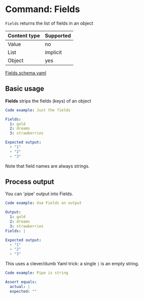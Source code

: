 # Command: Fields

`Fields` returns the list of fields in an object

| Content type | Supported |
|--------------|-----------|
| Value        | no        |
| List         | implicit  |
| Object       | yes       |

[Fields.schema.yaml](schema/Fields.schema.yaml)

## Basic usage

**Fields** strips the fields (keys) of an object

```yaml specscript
Code example: Just the fields

Fields:
  1: gold
  2: dreams
  3: strawberries

Expected output:
  - "1"
  - "2"
  - "3"
```

Note that field names are always strings.

## Process output

You can 'pipe' output into Fields.

```yaml specscript
Code example: Use Fields on output

Output:
  1: gold
  2: dreams
  3: strawberries
Fields: |

Expected output:
  - "1"
  - "2"
  - "3"
```

This uses a clever/dumb Yaml trick: a single `|` is an empty string.

```yaml specscript
Code example: Pipe is string

Assert equals:
  actual: |
  expected: ""  
```
